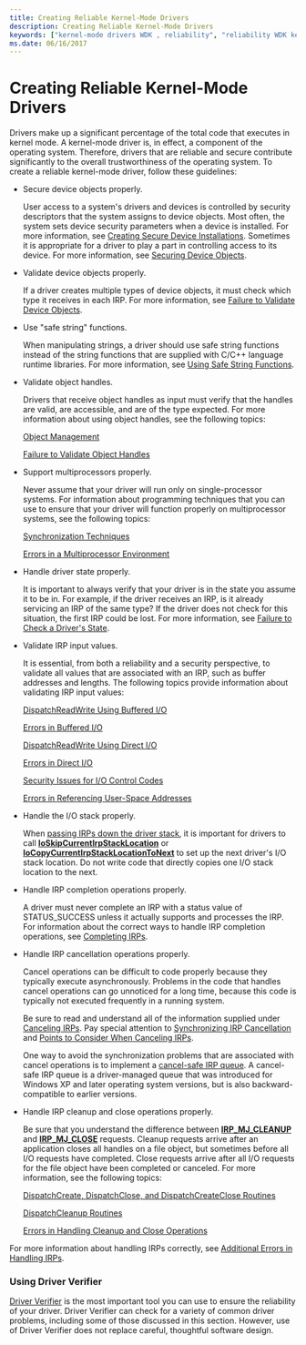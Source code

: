```yaml
---
title: Creating Reliable Kernel-Mode Drivers
description: Creating Reliable Kernel-Mode Drivers
keywords: ["kernel-mode drivers WDK , reliability", "reliability WDK kernel", "reliability WDK kernel , about reliable drivers", "IRPs WDK kernel , reliability issues"]
ms.date: 06/16/2017
---
```


# Creating Reliable Kernel-Mode Drivers





Drivers make up a significant percentage of the total code that executes in kernel mode. A kernel-mode driver is, in effect, a component of the operating system. Therefore, drivers that are reliable and secure contribute significantly to the overall trustworthiness of the operating system. To create a reliable kernel-mode driver, follow these guidelines:

-   Secure device objects properly.

    User access to a system's drivers and devices is controlled by security descriptors that the system assigns to device objects. Most often, the system sets device security parameters when a device is installed. For more information, see [Creating Secure Device Installations](../install/creating-secure-device-installations.md). Sometimes it is appropriate for a driver to play a part in controlling access to its device. For more information, see [Securing Device Objects](controlling-device-access.md).

-   Validate device objects properly.

    If a driver creates multiple types of device objects, it must check which type it receives in each IRP. For more information, see [Failure to Validate Device Objects](failure-to-validate-device-objects.md).

-   Use "safe string" functions.

    When manipulating strings, a driver should use safe string functions instead of the string functions that are supplied with C/C++ language runtime libraries. For more information, see [Using Safe String Functions](using-safe-string-functions.md).

-   Validate object handles.

    Drivers that receive object handles as input must verify that the handles are valid, are accessible, and are of the type expected. For more information about using object handles, see the following topics:

    [Object Management](managing-kernel-objects.md)

    [Failure to Validate Object Handles](failure-to-validate-object-handles.md)

-   Support multiprocessors properly.

    Never assume that your driver will run only on single-processor systems. For information about programming techniques that you can use to ensure that your driver will function properly on multiprocessor systems, see the following topics:

    [Synchronization Techniques](introduction-to-kernel-dispatcher-objects.md)

    [Errors in a Multiprocessor Environment](errors-in-a-multiprocessor-environment.md)

-   Handle driver state properly.

    It is important to always verify that your driver is in the state you assume it to be in. For example, if the driver receives an IRP, is it already servicing an IRP of the same type? If the driver does not check for this situation, the first IRP could be lost. For more information, see [Failure to Check a Driver's State](failure-to-check-a-driver-s-state.md).

-   Validate IRP input values.

    It is essential, from both a reliability and a security perspective, to validate all values that are associated with an IRP, such as buffer addresses and lengths. The following topics provide information about validating IRP input values:

    [DispatchReadWrite Using Buffered I/O](dispatchreadwrite-using-buffered-i-o.md)

    [Errors in Buffered I/O](failure-to-check-the-size-of-buffers.md)

    [DispatchReadWrite Using Direct I/O](dispatchreadwrite-using-direct-i-o.md)

    [Errors in Direct I/O](errors-in-direct-i-o.md)

    [Security Issues for I/O Control Codes](security-issues-for-i-o-control-codes.md)

    [Errors in Referencing User-Space Addresses](errors-in-referencing-user-space-addresses.md)

-   Handle the I/O stack properly.

    When [passing IRPs down the driver stack](passing-irps-down-the-driver-stack.md), it is important for drivers to call [**IoSkipCurrentIrpStackLocation**](/windows-hardware/drivers/ddi/wdm/nf-wdm-ioskipcurrentirpstacklocation) or [**IoCopyCurrentIrpStackLocationToNext**](/windows-hardware/drivers/ddi/wdm/nf-wdm-iocopycurrentirpstacklocationtonext) to set up the next driver's I/O stack location. Do not write code that directly copies one I/O stack location to the next.

-   Handle IRP completion operations properly.

    A driver must never complete an IRP with a status value of STATUS\_SUCCESS unless it actually supports and processes the IRP. For information about the correct ways to handle IRP completion operations, see [Completing IRPs](completing-irps.md).

-   Handle IRP cancellation operations properly.

    Cancel operations can be difficult to code properly because they typically execute asynchronously. Problems in the code that handles cancel operations can go unnoticed for a long time, because this code is typically not executed frequently in a running system.

    Be sure to read and understand all of the information supplied under [Canceling IRPs](canceling-irps.md). Pay special attention to [Synchronizing IRP Cancellation](synchronizing-irp-cancellation.md) and [Points to Consider When Canceling IRPs](points-to-consider-when-canceling-irps.md).

    One way to avoid the synchronization problems that are associated with cancel operations is to implement a [cancel-safe IRP queue](cancel-safe-irp-queues.md). A cancel-safe IRP queue is a driver-managed queue that was introduced for Windows XP and later operating system versions, but is also backward-compatible to earlier versions.

-   Handle IRP cleanup and close operations properly.

    Be sure that you understand the difference between [**IRP\_MJ\_CLEANUP**](./irp-mj-cleanup.md) and [**IRP\_MJ\_CLOSE**](./irp-mj-close.md) requests. Cleanup requests arrive after an application closes all handles on a file object, but sometimes before all I/O requests have completed. Close requests arrive after all I/O requests for the file object have been completed or canceled. For more information, see the following topics:

    [DispatchCreate, DispatchClose, and DispatchCreateClose Routines](dispatchcreate--dispatchclose--and-dispatchcreateclose-routines.md)

    [DispatchCleanup Routines](dispatchcleanup-routines.md)

    [Errors in Handling Cleanup and Close Operations](errors-in-handling-cleanup-and-close-operations.md)

For more information about handling IRPs correctly, see [Additional Errors in Handling IRPs](additional-errors-in-handling-irps.md).

### Using Driver Verifier

[Driver Verifier](../devtest/driver-verifier.md) is the most important tool you can use to ensure the reliability of your driver. Driver Verifier can check for a variety of common driver problems, including some of those discussed in this section. However, use of Driver Verifier does not replace careful, thoughtful software design.

 


